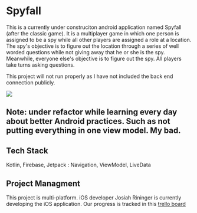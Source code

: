 # Spyfall

This is a currently under construciton android application named Spyfall (after the classic game). It is a multiplayer game in which one person is assigned to be a spy while 
all other players are assigned a role at a location. The spy's objective is to figure out the location through a series of well worded questions while not giving
away that he or she is the spy. Meanwhile, everyone else's objective is to figure out the spy. All players take turns asking questions. 

This project will not run properly as I have not included the back end connection publicly. 

![](https://firebasestorage.googleapis.com/v0/b/github-images.appspot.com/o/all-spyfall.png?alt=media&token=2e107a46-b4c9-4f6e-8dea-df70f7f57950)

## Note: under refactor  while learning every day about better Android practices. Such as not putting everything in one view model. My bad. 


## Tech Stack
Kotlin, Firebase, Jetpack : Navigation, ViewModel, LiveData

## Project Managment
This project is multi-platform. iOS developer Josiah Rininger is currently developing the iOS application. Our progress is tracked in this [trello board](https://trello.com/b/HqUDTDkq/spyfall-v1)

